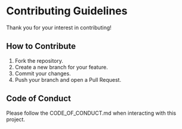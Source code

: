 # Contributing Guidelines

Thank you for your interest in contributing!

## How to Contribute
1. Fork the repository.
2. Create a new branch for your feature.
3. Commit your changes.
4. Push your branch and open a Pull Request.

## Code of Conduct
Please follow the CODE_OF_CONDUCT.md when interacting with this project.
